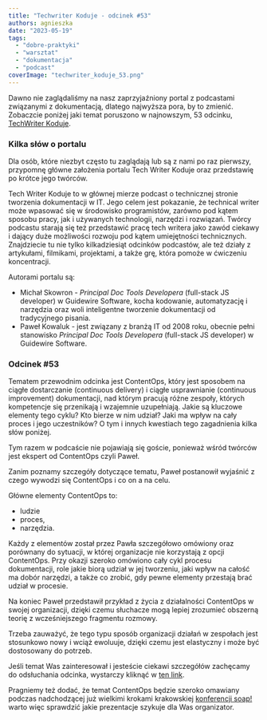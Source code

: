 ```yaml
---
title: "Techwriter Koduje - odcinek #53"
authors: agnieszka
date: "2023-05-19"
tags:
  - "dobre-praktyki"
  - "warsztat"
  - "dokumentacja"
  - "podcast"
coverImage: "techwriter_koduje_53.png"
---
```


Dawno nie zaglądaliśmy na nasz zaprzyjaźniony portal z podcastami związanymi z
dokumentacją, dlatego najwyższa pora, by to zmienić. Zobaczcie poniżej jaki
temat poruszono w najnowszym, 53 odcinku,
[TechWriter Koduje](https://techwriterkoduje.pl/).

<!--truncate-->

### Kilka słów o portalu

Dla osób, które niezbyt często tu zaglądają lub są z nami po raz pierwszy,
przypomnę główne założenia portalu Tech Writer Koduje oraz przedstawię po krótce
jego twórców.

Tech Writer Koduje to w głównej mierze podcast o technicznej stronie tworzenia
dokumentacji w IT. Jego celem jest pokazanie, że technical writer może wpasować
się w środowisko programistów, zarówno pod kątem sposobu pracy, jak i używanych
technologii, narzędzi i rozwiązań. Twórcy podcastu starają się też przedstawić
pracę tech writera jako zawód ciekawy i dający duże możliwości rozwoju pod kątem
umiejętności technicznych. Znajdziecie tu nie tylko kilkadziesiąt odcinków
podcastów, ale też działy z artykułami, filmikami, projektami, a także grę,
która pomoże w ćwiczeniu koncentracji.

Autorami portalu są:

- Michał Skowron - *Principal Doc Tools Developera* (full-stack JS developer) w
  Guidewire Software, kocha kodowanie, automatyzację i narzędzia oraz woli
  inteligentne tworzenie dokumentacji od tradycyjnego pisania.
- Paweł Kowaluk - jest związany z branżą IT od 2008 roku, obecnie pełni
  stanowisko _Principal Doc Tools Developera_ (full-stack JS developer) w
  Guidewire Software.

### Odcinek #53

Tematem przewodnim odcinka jest ContentOps, który jest sposobem na ciągłe
dostarczanie (continuous delivery) i ciągłe usprawnianie (continuous
improvement) dokumentacji, nad którym pracują różne zespoły, których kompetencje
się przenikają i wzajemnie uzupełniają. Jakie są kluczowe elementy tego cyklu?
Kto bierze w nim udział? Jaki ma wpływ na cały proces i jego uczestników? O tym
i innych kwestiach tego zagadnienia kilka słów poniżej.

Tym razem w podcaście nie pojawiają się goście, ponieważ wśród twórców jest
ekspert od ContentOps czyli Paweł.

Zanim poznamy szczegóły dotyczące tematu, Paweł postanowił wyjaśnić z czego
wywodzi się ContentOps i co on a na celu.

Główne elementy ContentOps to:

- ludzie
- proces,
- narzędzia.

Każdy z elementów został przez Pawła szczegółowo omówiony oraz porównany do
sytuacji, w której organizacje nie korzystają z opcji ContentOps. Przy okazji
szeroko omówiono cały cykl procesu dokumentacji, role jakie biorą udział w jej
tworzeniu, jaki wpływ na całość ma dobór narzędzi, a także co zrobić, gdy pewne
elementy przestają brać udział w procesie.

Na koniec Paweł przedstawił przykład z życia z działalności ContentOps w swojej
organizacji, dzięki czemu słuchacze mogą lepiej zrozumieć obszerną teorię z
wcześniejszego fragmentu rozmowy.

Trzeba zauważyć, że tego typu sposób organizacji działań w zespołach jest
stosunkowo nowy i wciąż ewoluuje, dzięki czemu jest elastyczny i może być
dostosowany do potrzeb.

Jeśli temat Was zainteresował i jesteście ciekawi szczegółów zachęcamy do
odsłuchania odcinka, wystarczy kliknąć w
[ten link](https://techwriterkoduje.pl/blog/2023/4/24/53).

Pragniemy też dodać, że temat ContentOps będzie szeroko omawiany podczas
nadchodzącej już wielkimi krokami krakowskiej
[konferencji soap!](https://soapconf.com/) warto więc sprawdzić jakie
prezentacje szykuje dla Was organizator.
